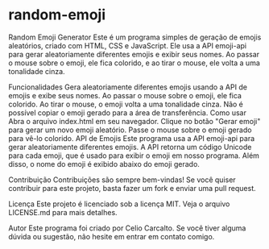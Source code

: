 # random-emoji

Random Emoji Generator
Este é um programa simples de geração de emojis aleatórios, criado com HTML, CSS e JavaScript. Ele usa a API emoji-api para gerar aleatoriamente diferentes emojis e exibir seus nomes. Ao passar o mouse sobre o emoji, ele fica colorido, e ao tirar o mouse, ele volta a uma tonalidade cinza.

Funcionalidades
Gera aleatoriamente diferentes emojis usando a API de emojis e exibe seus nomes.
Ao passar o mouse sobre o emoji, ele fica colorido.
Ao tirar o mouse, o emoji volta a uma tonalidade cinza.
Não é possível copiar o emoji gerado para a área de transferência.
Como usar
Abra o arquivo index.html em seu navegador.
Clique no botão "Gerar emoji" para gerar um novo emoji aleatório.
Passe o mouse sobre o emoji gerado para vê-lo colorido.
API de Emojis
Este programa usa a API emoji-api para gerar aleatoriamente diferentes emojis. A API retorna um código Unicode para cada emoji, que é usado para exibir o emoji em nosso programa. Além disso, o nome do emoji é exibido abaixo do emoji gerado.

Contribuição
Contribuições são sempre bem-vindas! Se você quiser contribuir para este projeto, basta fazer um fork e enviar uma pull request.

Licença
Este projeto é licenciado sob a licença MIT. Veja o arquivo LICENSE.md para mais detalhes.

Autor
Este programa foi criado por Celio Carcalto. Se você tiver alguma dúvida ou sugestão, não hesite em entrar em contato comigo.
